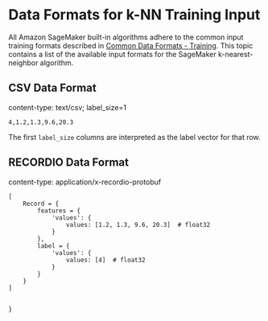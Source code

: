 # Data Formats for k\-NN Training Input<a name="kNN-in-formats"></a>

All Amazon SageMaker built\-in algorithms adhere to the common input training formats described in [Common Data Formats \- Training](https://docs.aws.amazon.com/sagemaker/latest/dg/cdf-training.html)\. This topic contains a list of the available input formats for the SageMaker k\-nearest\-neighbor algorithm\.

## CSV Data Format<a name="kNN-training-data-csv"></a>

content\-type: text/csv; label\_size=1

```
4,1.2,1.3,9.6,20.3
```

The first `label_size` columns are interpreted as the label vector for that row\.

## RECORDIO Data Format<a name="kNN-training-data-recordio"></a>

content\-type: application/x\-recordio\-protobuf

```
[
    Record = {
        features = {
            'values': {
                values: [1.2, 1.3, 9.6, 20.3]  # float32
            }
        },
        label = {
            'values': {
                values: [4]  # float32
            }
        }
    }
] 

                
}
```